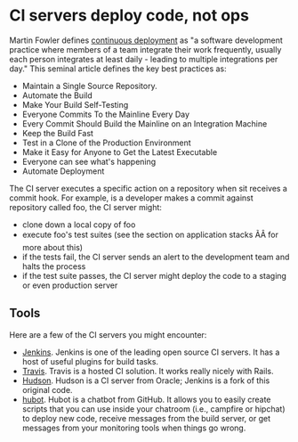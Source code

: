 # CI servers deploy code, not ops

Martin Fowler defines [continuous deployment](http://www.martinfowler.com/articles/continuousIntegration.html) as "a software development practice where members of a team integrate their work frequently, usually each person integrates at least daily - leading to multiple integrations per day." This seminal article defines the key best practices as:

- Maintain a Single Source Repository.
- Automate the Build
- Make Your Build Self-Testing
- Everyone Commits To the Mainline Every Day
- Every Commit Should Build the Mainline on an Integration Machine
- Keep the Build Fast
- Test in a Clone of the Production Environment
- Make it Easy for Anyone to Get the Latest Executable
- Everyone can see what's happening
- Automate Deployment

The CI server executes a specific action on a repository when sit receives a commit hook. For example, is a developer makes a commit against repository called foo, the CI server might:

- clone down a local copy of foo
- execute foo's test suites (see the section on application stacks ÃÂ for more about this)
- if the tests fail, the CI server sends an alert to the development team and halts the process
- if the test suite passes, the CI server might deploy the code to a staging or even production server

## Tools

Here are a few of the CI servers you might encounter:

* [Jenkins](http://jenkins-ci.org/).  Jenkins is one of the leading open source CI servers. It has a host of useful plugins for build tasks.
* [Travis](https://travis-ci.org/). Travis is a hosted CI solution. It works really nicely with Rails.
* [Hudson](http://hudson-ci.org/). Hudson is a CI server from Oracle; Jenkins is a fork of this original code.
* [hubot](http://hubot.github.com/).  Hubot is a chatbot from GitHub. It allows you to easily create scripts that you can use inside your chatroom (i.e., campfire or hipchat) to deploy new code, receive messages from the build server, or get messages from your monitoring tools when things go wrong.


